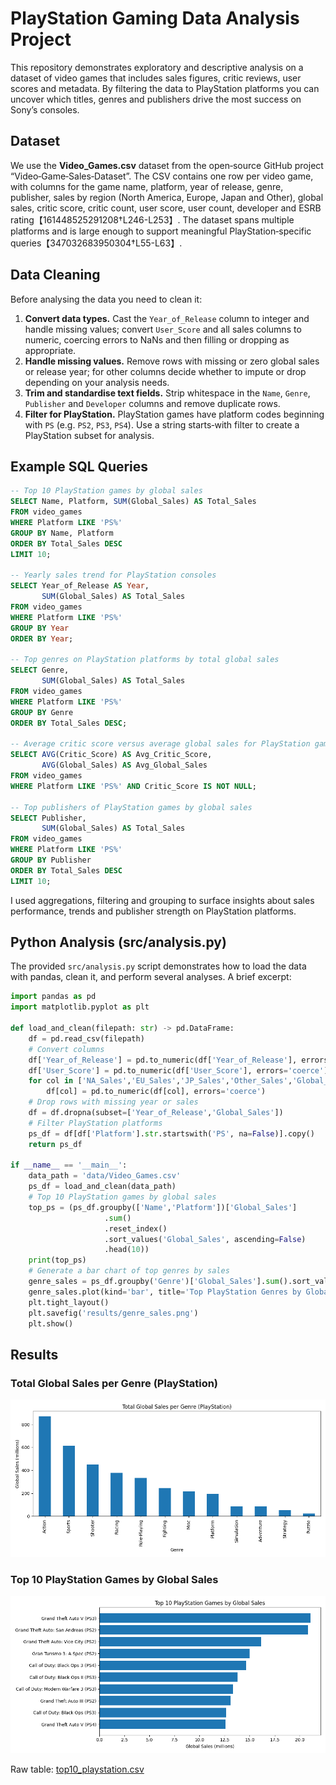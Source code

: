 # PlayStation Gaming Data Analysis Project

This repository demonstrates exploratory and descriptive analysis on a dataset of video games that includes sales figures, critic reviews, user scores and metadata.  By filtering the data to PlayStation platforms you can uncover which titles, genres and publishers drive the most success on Sony’s consoles.

## Dataset

We use the **Video\_Games.csv** dataset from the open‐source GitHub project “Video‑Game‑Sales‑Dataset”.  The CSV contains one row per video game, with columns for the game name, platform, year of release, genre, publisher, sales by region (North America, Europe, Japan and Other), global sales, critic score, critic count, user score, user count, developer and ESRB rating【161448525291208†L246-L253】.  The dataset spans multiple platforms and is large enough to support meaningful PlayStation‑specific queries【347032683950304†L55-L63】.

## Data Cleaning

Before analysing the data you need to clean it:

1. **Convert data types.**  Cast the `Year_of_Release` column to integer and handle missing values; convert `User_Score` and all sales columns to numeric, coercing errors to NaNs and then filling or dropping as appropriate.
2. **Handle missing values.**  Remove rows with missing or zero global sales or release year; for other columns decide whether to impute or drop depending on your analysis needs.
3. **Trim and standardise text fields.**  Strip whitespace in the `Name`, `Genre`, `Publisher` and `Developer` columns and remove duplicate rows.
4. **Filter for PlayStation.**  PlayStation games have platform codes beginning with `PS` (e.g. `PS2`, `PS3`, `PS4`).  Use a string starts‑with filter to create a PlayStation subset for analysis.

## Example SQL Queries


```sql
-- Top 10 PlayStation games by global sales
SELECT Name, Platform, SUM(Global_Sales) AS Total_Sales
FROM video_games
WHERE Platform LIKE 'PS%'
GROUP BY Name, Platform
ORDER BY Total_Sales DESC
LIMIT 10;

-- Yearly sales trend for PlayStation consoles
SELECT Year_of_Release AS Year,
       SUM(Global_Sales) AS Total_Sales
FROM video_games
WHERE Platform LIKE 'PS%'
GROUP BY Year
ORDER BY Year;

-- Top genres on PlayStation platforms by total global sales
SELECT Genre,
       SUM(Global_Sales) AS Total_Sales
FROM video_games
WHERE Platform LIKE 'PS%'
GROUP BY Genre
ORDER BY Total_Sales DESC;

-- Average critic score versus average global sales for PlayStation games
SELECT AVG(Critic_Score) AS Avg_Critic_Score,
       AVG(Global_Sales) AS Avg_Global_Sales
FROM video_games
WHERE Platform LIKE 'PS%' AND Critic_Score IS NOT NULL;

-- Top publishers of PlayStation games by global sales
SELECT Publisher,
       SUM(Global_Sales) AS Total_Sales
FROM video_games
WHERE Platform LIKE 'PS%'
GROUP BY Publisher
ORDER BY Total_Sales DESC
LIMIT 10;
```

I used aggregations, filtering and grouping to surface insights about sales performance, trends and publisher strength on PlayStation platforms.

## Python Analysis (src/analysis.py)

The provided `src/analysis.py` script demonstrates how to load the data with pandas, clean it, and perform several analyses.  A brief excerpt:

```python
import pandas as pd
import matplotlib.pyplot as plt

def load_and_clean(filepath: str) -> pd.DataFrame:
    df = pd.read_csv(filepath)
    # Convert columns
    df['Year_of_Release'] = pd.to_numeric(df['Year_of_Release'], errors='coerce')
    df['User_Score'] = pd.to_numeric(df['User_Score'], errors='coerce')
    for col in ['NA_Sales','EU_Sales','JP_Sales','Other_Sales','Global_Sales']:
        df[col] = pd.to_numeric(df[col], errors='coerce')
    # Drop rows with missing year or sales
    df = df.dropna(subset=['Year_of_Release','Global_Sales'])
    # Filter PlayStation platforms
    ps_df = df[df['Platform'].str.startswith('PS', na=False)].copy()
    return ps_df

if __name__ == '__main__':
    data_path = 'data/Video_Games.csv'
    ps_df = load_and_clean(data_path)
    # Top 10 PlayStation games by global sales
    top_ps = (ps_df.groupby(['Name','Platform'])['Global_Sales']
                     .sum()
                     .reset_index()
                     .sort_values('Global_Sales', ascending=False)
                     .head(10))
    print(top_ps)
    # Generate a bar chart of top genres by sales
    genre_sales = ps_df.groupby('Genre')['Global_Sales'].sum().sort_values(ascending=False)
    genre_sales.plot(kind='bar', title='Top PlayStation Genres by Global Sales')
    plt.tight_layout()
    plt.savefig('results/genre_sales.png')
    plt.show()
```

## Results

### Total Global Sales per Genre (PlayStation)
![Genre Sales](results/genre_sales.png)

### Top 10 PlayStation Games by Global Sales
![Top 10](results/top10_playstation.png)

Raw table: [top10_playstation.csv](results/top10_playstation.csv)



